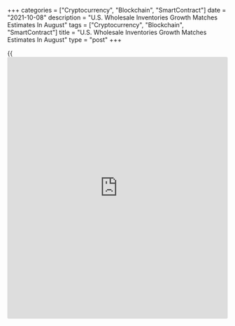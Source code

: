 +++
categories = ["Cryptocurrency", "Blockchain", "SmartContract"]
date = "2021-10-08"
description = "U.S. Wholesale Inventories Growth Matches Estimates In August"
tags = ["Cryptocurrency", "Blockchain", "SmartContract"]
title = "U.S. Wholesale Inventories Growth Matches Estimates In August"
type = "post"
+++

{{<iframe id="large-banner" src="https://www.bounty.group/#slide=6.0" width="100%" height="600" scrolling="no" style="border: 0px solid rgb(216, 221, 230); border-radius: 3px;">}}

Wholesale inventories in the U.S. increased in line with economist
estimates in the month of August, the Commerce Department revealed in a
report released on Friday.

The report said wholesale inventories jumped by 1.2 percent in August
after climbing by 0.6 percent in July. The continued advance in
inventories matched economist estimates.

The notable increase in wholesale inventories came as inventories of
durable and non-durable goods surged up by 1.2 percent and 1.1 percent,
respectively.

Meanwhile, the Commerce Department said wholesale sales slumped by 1.1
percent in August after spiking by 2.1 percent in July.

Sales of non-durable goods tumbled by 1.7 percent during the month,
while sales of durable goods fell by 0.5 percent.

With inventories jumping and sales slumping, the inventories/sales ratio
for merchant wholesalers rose to 1.23 in August from 1.20 in July.

For comments and feedback [contact](https://www.playgroundfx.com/contact/): editorial@rtt[news](https://www.letsplayfx.com/blog/forex-news-website/).com

[Economic News][1]

 **What parts of the world are seeing the best (and worst) economic
performances lately? Click[here][2] to check out our [Econ Scorecard][2]
and find out! See up-to-the-moment [ranking](https://www.playgroundfx.com/blog/crypto-exchange-ranking/)s for the best and worst
performers in [GDP][3], [unemployment rate][4], [inflation][5] and much
more.**

   1. www.rtt[news](https://www.letsplayfx.com/blog/forex-news-website/).com/Content/EconomicNews.aspx
   2. www.rtt[news](https://www.letsplayfx.com/blog/forex-news-website/).com/economic-scorecard/world-rank/industrial-production/highest-performance.aspx
   3. www.rtt[news](https://www.letsplayfx.com/blog/forex-news-website/).com/economic-scorecard/world-rank/GDP/highest-performance.aspx
   4. www.rtt[news](https://www.letsplayfx.com/blog/forex-news-website/).com/economic-scorecard/world-rank/unemployment-rate/lowest-performance.aspx
   5. www.rtt[news](https://www.letsplayfx.com/blog/forex-news-website/).com/economic-scorecard/world-rank/CPI/highest-performance.aspx